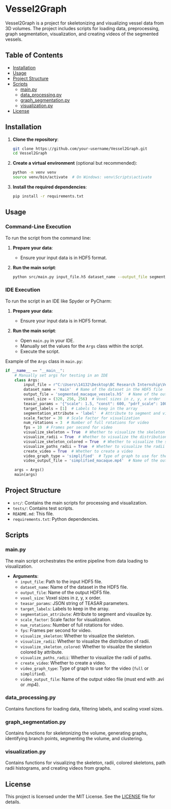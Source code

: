 # Vessel2Graph

Vessel2Graph is a project for skeletonizing and visualizing vessel data from 3D volumes. The project includes scripts for loading data, preprocessing, graph segmentation, visualization, and creating videos of the segmented vessels.

## Table of Contents

- [Installation](#installation)
- [Usage](#usage)
- [Project Structure](#project-structure)
- [Scripts](#scripts)
  - [main.py](#mainpy)
  - [data_processing.py](#data_processingpy)
  - [graph_segmentation.py](#graph_segmentationpy)
  - [visualization.py](#visualizationpy)
- [License](#license)

## Installation

1. **Clone the repository**:
    ```bash
    git clone https://github.com/your-username/Vessel2Graph.git
    cd Vessel2Graph
    ```

2. **Create a virtual environment** (optional but recommended):
    ```bash
    python -m venv venv
    source venv/bin/activate  # On Windows: venv\Scripts\activate
    ```

3. **Install the required dependencies**:
    ```bash
    pip install -r requirements.txt
    ```

## Usage

### Command-Line Execution

To run the script from the command line:

1. **Prepare your data**:
    - Ensure your input data is in HDF5 format.

2. **Run the main script**:
    ```bash
    python src/main.py input_file.h5 dataset_name --output_file segmented_vessels.h5 --voxel_size 1.0 1.0 1.0 --teasar_params '{"scale": 1.5, "const": 600, "pdrf_scale": 100000, "pdrf_exponent": 4, "soma_acceptance_threshold": 3500, "soma_detection_threshold": 750, "soma_invalidation_const": 300, "soma_invalidation_scale": 2, "max_paths": 300}' --target_labels 1 --segmentation_attribute label --scale_factor 10 --num_rotations 3 --fps 10 --visualize_skeleton --visualize_radii --visualize_skeleton_colored --visualize_paths_radii --create_video --video_graph_type full --video_output_file output_video.avi
    ```

### IDE Execution

To run the script in an IDE like Spyder or PyCharm:

1. **Prepare your data**:
    - Ensure your input data is in HDF5 format.

2. **Run the main script**:
    - Open `main.py` in your IDE.
    - Manually set the values for the `Args` class within the script.
    - Execute the script.

Example of the `Args` class in `main.py`:
```python
if __name__ == "__main__":
    # Manually set args for testing in an IDE
    class Args:
        input_file = r"C:\Users\14132\Desktop\BC Research Internship\Vessel2Graph\macaque_mpi_176-240nm_bv_gt_cc.h5"  # Path to the input HDF5 file
        dataset_name = 'main'  # Name of the dataset in the HDF5 file
        output_file = 'segmented_macaque_vessels.h5'  # Name of the output HDF5 file
        voxel_size = (320, 256, 256)  # Voxel sizes in z, y, x order
        teasar_params = '{"scale": 1.5, "const": 600, "pdrf_scale": 100000, "pdrf_exponent": 4, "soma_acceptance_threshold": 3500, "soma_detection_threshold": 750, "soma_invalidation_const": 300, "soma_invalidation_scale": 2, "max_paths": 300}'  # JSON string of TEASAR parameters
        target_labels = [1]  # Labels to keep in the array
        segmentation_attribute = 'label'  # Attribute to segment and visualize by
        scale_factor = 30  # Scale factor for visualization
        num_rotations = 3  # Number of full rotations for video
        fps = 10  # Frames per second for video
        visualize_skeleton = True  # Whether to visualize the skeleton
        visualize_radii = True  # Whether to visualize the distribution of radii
        visualize_skeleton_colored = True  # Whether to visualize the skeleton colored by attribute
        visualize_paths_radii = True  # Whether to visualize the radii of paths
        create_video = True  # Whether to create a video
        video_graph_type = 'simplified'  # Type of graph to use for the video ('full' or 'simplified')
        video_output_file = 'simplified_macaque.mp4'  # Name of the output video file (must end with .avi or .mp4)

    args = Args()
    main(args)
```

## Project Structure

- `src/`: Contains the main scripts for processing and visualization.
- `tests/`: Contains test scripts.
- `README.md`: This file.
- `requirements.txt`: Python dependencies.

## Scripts

### main.py

The main script orchestrates the entire pipeline from data loading to visualization.

- **Arguments**:
  - `input_file`: Path to the input HDF5 file.
  - `dataset_name`: Name of the dataset in the HDF5 file.
  - `output_file`: Name of the output HDF5 file.
  - `voxel_size`: Voxel sizes in z, y, x order.
  - `teasar_params`: JSON string of TEASAR parameters.
  - `target_labels`: Labels to keep in the array.
  - `segmentation_attribute`: Attribute to segment and visualize by.
  - `scale_factor`: Scale factor for visualization.
  - `num_rotations`: Number of full rotations for video.
  - `fps`: Frames per second for video.
  - `visualize_skeleton`: Whether to visualize the skeleton.
  - `visualize_radii`: Whether to visualize the distribution of radii.
  - `visualize_skeleton_colored`: Whether to visualize the skeleton colored by attribute.
  - `visualize_paths_radii`: Whether to visualize the radii of paths.
  - `create_video`: Whether to create a video.
  - `video_graph_type`: Type of graph to use for the video (`full` or `simplified`).
  - `video_output_file`: Name of the output video file (must end with .avi or .mp4).

### data_processing.py

Contains functions for loading data, filtering labels, and scaling voxel sizes.

### graph_segmentation.py

Contains functions for skeletonizing the volume, generating graphs, identifying branch points, segmenting the volume, and clustering.

### visualization.py

Contains functions for visualizing the skeleton, radii, colored skeletons, path radii histograms, and creating videos from graphs.

## License

This project is licensed under the MIT License. See the [LICENSE](LICENSE) file for details.
